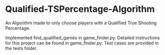 # Qualified-TSPercentage-Algorithm
An Algorithm made to only choose players with a Qualified True Shooting Percentage.

Implemented find_qualified_games in game_finder.py. Detailed instructions for this project can be found in game_finder.py. Test cases are provided in the tests folder.
